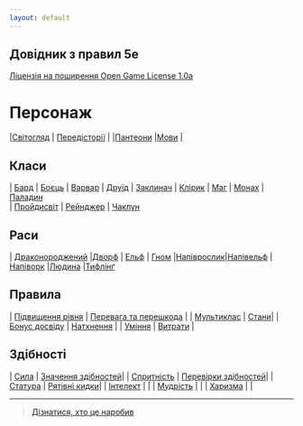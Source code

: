 ```yaml
---
layout: default
---
```



## Довідник з правил 5e
 [Ліцензія на поширення Open Game License  1.0a ](./license.md) 


# Персонаж

|[Світогляд](./character/alignment.md)                   | [Передісторії](./character/backgrounds.md)         |
|[Пантеони](./character/fantasy-historical_pantheons.md) |[Мови](./character/languages.md)                    |

## Класи

| [Бард](./character/classes/bard.md)        | [Боєць](./character/classes/fighter.md)     | [Варвар](./character/classes/barbarian.md) 
| [Друїд](./character/classes/druid.md)      | [Заклинач](./character/classes/sorcerer.md) | [Клірик](./character/classes/cleric.md)
| [Маг](./character/classes/wizard.md)       | [Монах](./character/classes/monk.md)        | [Паладин](./character/classes/paladin.md)  
| [Пройдисвіт](./character/classes/rogue.md) | [Рейнджер](./character/classes/ranger.md)   | [Чаклун](./character/classes/warlock.md) 

## Раси

| [Драконороджений](./character/races/dragonborn.md) |[Дворф](./character/races/dwarf.md)         | [Ельф](./character/races/elf.md) 
| [Гном](./character/races/gnome.md)                 |[Напіврослик](./character/races/halfling.md)|[Напівельф](./character/races/half-elf.md)
|[Напіворк](./character/races/half-orc.md)           |[Людина](./character/races/human.md)        |[Тифлінґ](./character/races/tiefling.md)

## Правила

| [Підвищення рівня](./rules/leveling_up.md)                  | [Перевага та перешкода](/rules/advantage_and_disadvantage.html) |
| [Мультиклас](./rules/multiclassing.md)                      | [Стани](/rules/conditions.html)|
| [Бонус досвіду](./rules/proficiency_bonus.md)               | [Натхнення](./rules/inspiration.md)  |
| [Уміння](/rules/feats.html)                                 | [Витрати](/rules/expenses.html) |

## Здібності

| [Сила](./rules/abilities/strength.md)             | [Значення здібностей](./rules/abilities/ability_scores.md)|
| [Спритність](./rules/abilities/dexterity.md)      | [Перевірки здібностей](./rules/abilities/ability_checks.md)|
| [Статура](./rules/abilities/constitution.md)      | [Рятівні кидки](./rules/abilities/saving_throws.md)|
| [Інтелект](./rules/abilities/intelligence.md)     | |
| [Мудрість](./rules/abilities/wisdom.md)           | |
| [Харизма](./rules/abilities/charisma.md)          | |


- - -
> [Дізнатися, хто це наробив](./credits.md)
